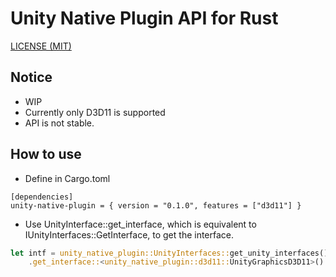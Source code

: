 Unity Native Plugin API for Rust
=====

[LICENSE (MIT)](LICENSE)

## Notice

* WIP
* Currently only D3D11 is supported
* API is not stable.

## How to use

* Define in Cargo.toml
```cargo
[dependencies]
unity-native-plugin = { version = "0.1.0", features = ["d3d11"] }
```
* Use UnityInterface::get_interface, which is equivalent to IUnityInterfaces::GetInterface, to get the interface.
```rust
let intf = unity_native_plugin::UnityInterfaces::get_unity_interfaces()
    .get_interface::<unity_native_plugin::d3d11::UnityGraphicsD3D11>()
```
